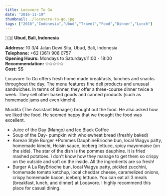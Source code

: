 ```yaml
---
title: Locovore To Go
date: "2016-11-19"
thumbnail: ./locovore-to-go.jpg
tags: ["2016","Indonesia","Ubud","Travel","Food","Dinner","Lunch"]
---
```

🇮🇩 **Ubud, Bali, Indonesia**

**Address:** 10 3/4 Jalan Dewi Sita, Ubud, Bali, Indonesia  
**Telephone:** +62 (361) 908 0757​  
**Opening Hours:** Mondays to Saturdays11:00 - 18:00​   
**Recommendation:** ✩✩✩✩✩​   
**Cost:** $$   

Locavore To Go offers fresh home made breakfasts, lunches and snacks throughout the day. The menu features fine deli products and unusual sandwiches. In terms of dinner, they offer a three-course dinner twice a week. They sell other baked goods and canned products (such as homemade jams and even kimchi).

​Murdita (The Assistant Manager) brought out the food. He also asked how we liked the food. He seemed happy that we thought the food was excellent. 

* Juice of the Day (Mango) and Ice Black Coffee
* Soup of the Day- pumpkin with wholewheat bread (freshly baked)
* Korean Style Burger +​Pommes DauphineBrioche bun, local Wagyu patty, homemade kimchi, Hoisin sauce, iceberg lettuce, spicy mayonnaise (on the side). The star of the dish is the pommes dauphine. It is fried mashed potatoes. I don't know how they manage to get them so crispy on the outside and soft on the inside. All the ingredients are so fresh! 
* Burger A La Ray​Brioche bun, local Wagyu patty, pickled zucchini, homemade tomato ketchup, local cheddar cheese, caramelized onions, crispy homemade bacon, iceberg lettuce. You can eat all 3 meals (breakfast, lunch, and dinner) at Locavore. I highly recommend this place for casual dining. 